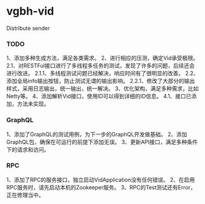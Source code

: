# vgbh-vid
Distribute sender

### TODO 
1、添加多种生成方法，满足各类需求。
2、进行相应的压测，确定Vid承受极限。
	2.1、对RESTFul接口进行了多线程多任务的测试，发现了许多的问题，后续还会进行改进。
		2.1.1、多线程测试问题已经解决，响应时间有了很明显的改善。
	2.2、添加全局info输出按钮，防止测试无谓的输出影响。
		2.2.1、修改了大部分的输出样式，采用日志输出，统一输出，统一解决。
3、优化架构，满足多种需求，比如Netty等。
4、添加解析Vid接口，使用ID可以得到详细的ID信息。
	4.1、接口已添加，方法未实现。

### GraphQL
1、添加了GraphQL的测试用例，为下一步的GraphQL开发做基础。
2、添加GraphQL包，确保在可运行的前提下添加无误。
3、更新API接口，满足多种条件下的请求和访问。

### RPC
1、添加了RPC的服务接口，独立启动VidApplication没有任何错误。
2、在启用RPC服务时，请先启动本机的Zookeeper服务。
3、RPC的Test测试还有Error，正在修理当中。